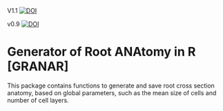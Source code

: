 
V1.1 [![DOI](https://zenodo.org/badge/DOI/10.5281/zenodo.8133971.svg)](https://doi.org/10.5281/zenodo.8133971)

v0.9 [![DOI](https://zenodo.org/badge/DOI/10.5281/zenodo.3051109.svg)](https://doi.org/10.5281/zenodo.3051109)

# Generator of Root ANAtomy in R [GRANAR]

This package contains functions to generate and save root cross section anatomy, based on global parameters, such as the mean size of cells and number of cell layers. 
